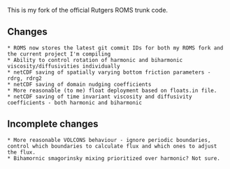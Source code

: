 This is my fork of the official Rutgers ROMS trunk code.

Changes
-------
    * ROMS now stores the latest git commit IDs for both my ROMS fork and the current project I'm compiling
    * Ability to control rotation of harmonic and biharmonic viscosity/diffusivities individually
    * netCDF saving of spatially varying bottom friction parameters - rdrg, rdrg2
    * netCDF saving of domain nudging coefficients
    * More reasonable (to me) float deployment based on floats.in file.
    * netCDF saving of time invariant viscosity and diffusivity coefficients - both harmonic and biharmonic

Incomplete changes
------------------
    * More reasonable VOLCONS behaviour - ignore periodic boundaries, control which boundaries to calculate flux and which ones to adjust the flux.
    * Bihamornic smagorinsky mixing prioritized over harmonic? Not sure.
